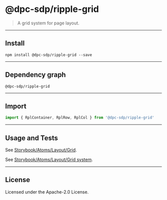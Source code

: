 <!-- GENERATED_DOCS -->
# @dpc-sdp/ripple-grid

> A grid system for page layout.

--------------------------------------------------------------------------------

## Install

```shell
npm install @dpc-sdp/ripple-grid --save
```

--------------------------------------------------------------------------------

## Dependency graph

```shell
@dpc-sdp/ripple-grid

```

--------------------------------------------------------------------------------

## Import

```js
import { RplContainer, RplRow, RplCol } from '@dpc-sdp/ripple-grid'
```

--------------------------------------------------------------------------------

## Usage and Tests

See [Storybook/Atoms/Layout/Grid](https://ripple.sdp.vic.gov.au/?path=/story/atoms-layout--grid).

See [Storybook/Atoms/Layout/Grid system](https://ripple.sdp.vic.gov.au/?path=/story/atoms-layout--grid-system).

--------------------------------------------------------------------------------

## License

Licensed under the Apache-2.0 License.

<!-- /GENERATED_DOCS -->
